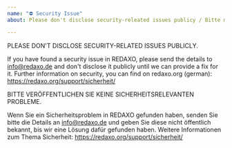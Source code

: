 ```yaml
---
name: "⛔ Security Issue"
about: Please don't disclose security-releated issues publicy / Bitte melden Sie keine Sicherheitsprobleme öffentlich

---
```


PLEASE DON'T DISCLOSE SECURITY-RELATED ISSUES PUBLICLY.

If you have found a security issue in REDAXO, please send the details to info@redaxo.de and don't disclose it publicly until we can provide a fix for it. 
Further information on security, you can find on redaxo.org (german): https://redaxo.org/support/sicherheit/ 

BITTE VERÖFFENTLICHEN SIE KEINE SICHERHEITSRELEVANTEN PROBLEME.

Wenn Sie ein Sicherheitsproblem in REDAXO gefunden haben, senden Sie bitte die Details an info@redaxo.de und geben Sie diese nicht öffentlich bekannt, bis wir eine Lösung dafür gefunden haben. 
Weitere Informationen zum Thema Sicherheit: https://redaxo.org/support/sicherheit/
